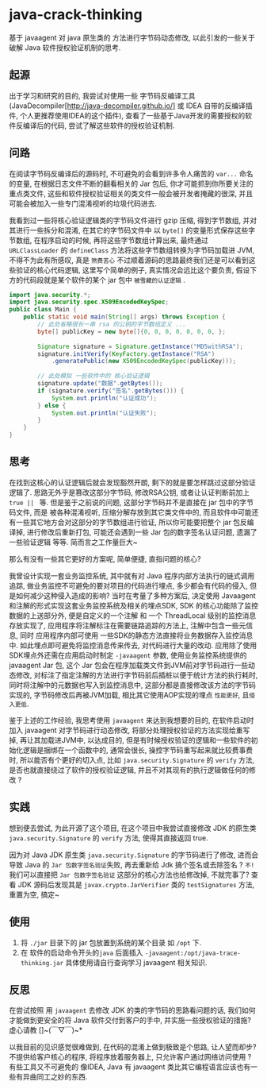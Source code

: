 # java-crack-thinking
基于 javaagent 对 java 原生类的 方法进行字节码动态修改, 以此引发的一些关于 破解 Java 软件授权验证机制的思考.

## 起源
出于学习和研究的目的, 我尝试对使用一些 字节码反编译工具(JavaDecompiler[http://java-decompiler.github.io/] 或 IDEA 自带的反编译插件, 个人更推荐使用IDEA的这个插件), 查看了一些基于Java开发的需要授权的软件反编译后的代码, 尝试了解这些软件的授权验证机制.

## 问路
在阅读字节码反编译后的源码时, 不可避免的会看到许多令人痛苦的 `var...` 命名的变量, 在根据日志文件不断的翻看相关的 Jar 包后, 你才可能抓到你所要关注的重点类文件, 这些和软件授权验证相关的类文件一般会被开发者掩藏的很深, 并且可能会被加入一些专门混淆视听的垃圾代码进去.

我看到过一些将核心验证逻辑类的字节码文件进行 gzip 压缩, 得到字节数组, 并对其进行一些拆分和混淆, 在其它的字节码文件中 以 `byte[]` 的变量形式保存这些字节数组, 在程序启动的时候, 再将这些字节数组计算出来, 最终通过 `URLClassLoader` 的 `defineClass` 方法将这些字节数组转换为字节码加载进 JVM, 不得不为此有所感叹, 真是 `煞费苦心` 不过顺着源码的思路最终我们还是可以看到这些验证的核心代码逻辑, 这里写个简单的例子, 真实情况会远比这个要负责, 假设下方的代码段就是某个软件的某个 jar 包中 `被雪藏的认证逻辑` .

``` java
import java.security.*;
import java.security.spec.X509EncodedKeySpec;
public class Main {
    public static void main(String[] args) throws Exception {
        // 此处省略很长一串 rsa 的公钥的字节数组定义 ... 
        byte[] publicKey = new byte[]{0, 0, 0, 0, 0, 0, 0, };
        
        Signature signature = Signature.getInstance("MD5withRSA");
        signature.initVerify(KeyFactory.getInstance("RSA")
        	.generatePublic(new X509EncodedKeySpec(publicKey)));
        
        // 此处模拟 一些软件中的 核心验证逻辑
        signature.update("数据".getBytes());
        if (signature.verify("签名".getBytes())) {
            System.out.println("认证成功");
        } else {
            System.out.println("认证失败");
        }
    }
}
```

## 思考
在找到这核心的认证逻辑后就会发现豁然开朗, 剩下的就是要怎样跳过这部分验证逻辑了. 思路无外乎是篡改这部分字节码, 修改RSA公钥, 或者让认证判断前加上 `true || ` 等. 但是鉴于之前说的问题, 这部分字节码并不是直接在 jar 包中的字节码文件, 而是 被各种混淆视听, 压缩分解存放到其它类文件中的, 而且软件中可能还有一些其它地方会对这部分的字节数组进行验证, 所以你可能要把整个 jar 包反编译掉, 进行修改后重新打包, 可能还会遇到一些 Jar 包的数字签名认证问题, 遗漏了一些验证逻辑 等等. 简而言之工作量巨大~

那么有没有一些其它更好的方案呢, 简单便捷, 直指问题的核心? 

我曾设计实现一套业务监控系统, 其中就有对 Java 程序内部方法执行的链式调用追踪, 做业务监控不可避免的要对项目的代码进行埋点, 多少都会有代码的侵入, 但是如何减少这种侵入造成的影响? 当时在考量了多种方案后, 决定使用 Javaagent 和注解的形式实现这套业务监控系统及相关的埋点SDK, SDK 的核心功能除了监控数据的上送部分外, 便是自定义的一个注解 和 一个 ThreadLocal 级别的监控消息存放实现了, 应用程序将注解标注在需要链路追踪的方法上, 注解中包含一些元信息, 同时 应用程序内部可使用 一些SDK的静态方法直接将业务数据存入监控消息中. 如此埋点即可避免将监控消息传来传去, 对代码进行大量的改动. 应用除了使用SDK埋点外还需在应用启动时制定 `-javaagent` 参数, 使用业务监控系统提供的 javaagent Jar 包, 这个 Jar 包会在程序加载类文件到JVM前对字节码进行一些动态修改, 对标注了指定注解的方法进行字节码前后插桩以便于统计方法的执行耗时, 同时将注解中的元数据也写入到监控消息中, 这部分都是直接修改该方法的字节码实现的, 字节码修改后再被JVM加载, 相比其它使用AOP实现的埋点 `性能更好`, 且`侵入更低`. 

鉴于上述的工作经验, 我思考使用 `javaagent` 来达到我想要的目的, 在软件启动时加入 javaagent 对字节码进行动态修改, 将部分处理授权验证的方法实现给重写掉, 再让其加载进JVM中, 以达成目的, 但是有时候授权验证的逻辑和一些软件的初始化逻辑是捆绑在一个函数中的, 通常会很长, 操控字节码重写起来就比较费事费时, 所以能否有个更好的切入点, 比如 `java.security.Signature` 的 `verify` 方法, 是否也就直接绕过了软件的授权验证逻辑, 并且不对其现有的执行逻辑做任何的修改 ?

## 实践
想到便去尝试, 为此开源了这个项目, 在这个项目中我尝试直接修改 JDK 的原生类 `java.security.Signature` 的 `verify` 方法, 使得其直接返回 true.

因为对 Java JDK 原生类 `java.security.Signature` 的字节码进行了修改, 进而会导致 Java 的 `Jar 包数字签名验证`失败, 再去重新给 Jdk 搞个签名或去除签名 ? `不!` 我们可以直接把 `Jar 包数字签名验证` 这部分的核心方法也给修改掉, 不就完事了? 查看 JDK 源码后发现其是 `javax.crypto.JarVerifier` 类的 `testSignatures` 方法, 重置为空, 搞定~

## 使用
1. 将 `./jar` 目录下的 jar 包放置到系统的某个目录 如 `/opt` 下.
2. 在 软件的启动命令开头的`java` 后面插入 `-javaagent:/opt/java-trace-thinking.jar` 具体使用请自行查询学习 javaagent 相关知识.

## 反思
在尝试按照 用 `javaagent` 去修改 JDK 的类的字节码的思路看问题的话, 我们如何才能做到更安全的将 Java 软件交付到客户的手中, 并实施一些授权验证的措施? 虚心请教 []~(￣▽￣)~*

以我目前的见识感觉很难做到, 在代码的混淆上做到极致是个思路, 让人望而却步? 不提供给客户核心的程序, 将程序放着服务器上, 只允许客户通过网络访问使用 ?  有些工具又不可避免的 像IDEA, Java 有 javaagent 类比其它编程语言应该也有一些有异曲同工之妙的东西. 